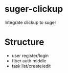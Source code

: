 # suger-clickup
Integrate clickup to suger

# Structure
* user register/login
* fiber auth middle
* task list/create/edit

